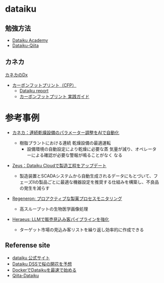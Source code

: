# dataiku

## 勉強方法
* [Dataiku Academy](https://academy.dataiku.com/page/ja)
* [Dataiku-Qiita](https://qiita.com/Dataiku)
## カネカ
[カネカのDx](https://www.kaneka.co.jp/esg/strategy/productions/dx/)
  * [カーボンフットプリント（CFP）](https://www.sbbit.jp/article/cont1/85072)
    * [Dataiku report](https://www.dataiku.com/wp-content/uploads/2023/12/Dataiku-Impact-Report-2023.pdf)
    * [カーボンフットプリント 実践ガイド](https://www.meti.go.jp/press/2023/05/20230526001/20230526001.html)


# 参考事例
* [カネカ：連続乾燥設備のパラメーター調整をAIで自動化](https://air.co.jp/_files/press/DTKkaneka_press.pdf)
  * 樹脂プラントにおける連続
乾燥設備の最適運転
    * 設備環境の自動設定により乾燥に必要な蒸
気量が減り、オペレーターによる確認が必要な警報が鳴ることがなく
なる

* [Zeus：Dataiku Cloudで製造工程をアップデート](https://www.dataiku.com/ja/%E3%82%B9%E3%83%88%E3%83%BC%E3%83%AA%E3%83%BC/%E8%A9%B3%E7%B4%B0/zeus/)
  * 製造装置とSCADAシステムから自動生成されるデータにもとづいて、フェーズIIの製品ごとに最適な機器設定を推奨する仕組みを構築し、不良品の発生を減らす

* [Regeneron: プロアクティブな製薬プロセスモニタリング](https://www.dataiku.com/ja/%E3%82%B9%E3%83%88%E3%83%BC%E3%83%AA%E3%83%BC/%E8%A9%B3%E7%B4%B0/regeneron/)
  * 高スループットの生物医学画像処理

* [Heraeus: LLMで販売見込み客パイプラインを強化](https://www.dataiku.com/ja/%E3%82%B9%E3%83%88%E3%83%BC%E3%83%AA%E3%83%BC/%E8%A9%B3%E7%B4%B0/heraeus/)
  * ターゲット市場の見込み客リストを繰り返し効率的に作成できる

## Referense site
* [dataiku 公式サイト](https://www.dataiku.com/ja/)
* [Dataiku DSSで桜の開花を予想](https://qiita.com/Dataiku/items/3688cc7e63a81c40f2b0)
* [DockerでDataikuを最速で始める](https://qiita.com/ak-sakatoku/items/4fd53123ca56e41b09d5)
* [Qiita-Dataiku](https://qiita.com/Dataiku)

